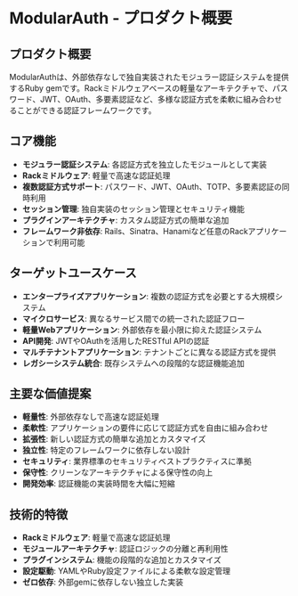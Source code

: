 # ModularAuth - プロダクト概要

## プロダクト概要
ModularAuthは、外部依存なしで独自実装されたモジュラー認証システムを提供するRuby gemです。Rackミドルウェアベースの軽量なアーキテクチャで、パスワード、JWT、OAuth、多要素認証など、多様な認証方式を柔軟に組み合わせることができる認証フレームワークです。

## コア機能
- **モジュラー認証システム**: 各認証方式を独立したモジュールとして実装
- **Rackミドルウェア**: 軽量で高速な認証処理
- **複数認証方式サポート**: パスワード、JWT、OAuth、TOTP、多要素認証の同時利用
- **セッション管理**: 独自実装のセッション管理とセキュリティ機能
- **プラグインアーキテクチャ**: カスタム認証方式の簡単な追加
- **フレームワーク非依存**: Rails、Sinatra、Hanamiなど任意のRackアプリケーションで利用可能

## ターゲットユースケース
- **エンタープライズアプリケーション**: 複数の認証方式を必要とする大規模システム
- **マイクロサービス**: 異なるサービス間での統一された認証フロー
- **軽量Webアプリケーション**: 外部依存を最小限に抑えた認証システム
- **API開発**: JWTやOAuthを活用したRESTful APIの認証
- **マルチテナントアプリケーション**: テナントごとに異なる認証方式を提供
- **レガシーシステム統合**: 既存システムへの段階的な認証機能追加

## 主要な価値提案
- **軽量性**: 外部依存なしで高速な認証処理
- **柔軟性**: アプリケーションの要件に応じて認証方式を自由に組み合わせ
- **拡張性**: 新しい認証方式の簡単な追加とカスタマイズ
- **独立性**: 特定のフレームワークに依存しない設計
- **セキュリティ**: 業界標準のセキュリティベストプラクティスに準拠
- **保守性**: クリーンなアーキテクチャによる保守性の向上
- **開発効率**: 認証機能の実装時間を大幅に短縮

## 技術的特徴
- **Rackミドルウェア**: 軽量で高速な認証処理
- **モジュールアーキテクチャ**: 認証ロジックの分離と再利用性
- **プラグインシステム**: 機能の段階的な追加とカスタマイズ
- **設定駆動**: YAMLやRuby設定ファイルによる柔軟な設定管理
- **ゼロ依存**: 外部gemに依存しない独立した実装
